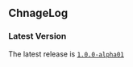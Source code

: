 [//]: # (This file was automatically generated - do not edit)

## ChnageLog

### Latest Version

The latest release is [`1.0.0-alpha01`](../releases.md)
